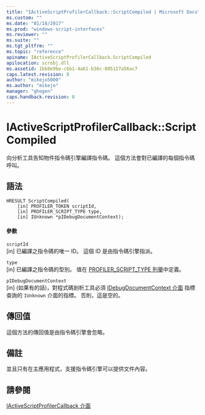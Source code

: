 ```yaml
---
title: "IActiveScriptProfilerCallback::ScriptCompiled | Microsoft Docs"
ms.custom: ""
ms.date: "01/18/2017"
ms.prod: "windows-script-interfaces"
ms.reviewer: ""
ms.suite: ""
ms.tgt_pltfrm: ""
ms.topic: "reference"
apiname: IActiveScriptProfilerCallback.ScriptCompiled
apilocation: scrobj.dll
ms.assetid: 1bb8e9be-cbb1-4a61-b36c-805127a56ac7
caps.latest.revision: 8
author: "mikejo5000"
ms.author: "mikejo"
manager: "ghogen"
caps.handback.revision: 8
---
```

# IActiveScriptProfilerCallback::ScriptCompiled
向分析工具告知物件指令碼引擎編譯指令碼。  這個方法會對已編譯的每個指令碼呼叫。  
  
## 語法  
  
```  
HRESULT ScriptCompiled(  
    [in] PROFILER_TOKEN scriptId,  
    [in] PROFILER_SCRIPT_TYPE type,  
    [in] IUnknown *pIDebugDocumentContext);  
```  
  
#### 參數  
 `scriptId`  
 \[in\] 已編譯之指令碼的唯一 ID。  這個 ID 是由指令碼引擎指派。  
  
 `type`  
 \[in\] 已編譯之指令碼的型別。  值在 [PROFILER\_SCRIPT\_TYPE 列舉](../../winscript/reference/profiler-script-type-enumeration.md)中定義。  
  
 `pIDebugDocumentContext`  
 \[in\] \(如果有的話\)，對程式碼剖析工具必須 [IDebugDocumentContext 介面](../../winscript/reference/idebugdocumentcontext-interface.md) 指標查詢的 `IUnknown` 介面的指標。  否則，這是空的。  
  
## 傳回值  
 這個方法的傳回值是由指令碼引擎會忽略。  
  
## 備註  
 並且只有在主應用程式，支援指令碼引擎可以提供文件內容。  
  
## 請參閱  
 [IActiveScriptProfilerCallback 介面](../../winscript/reference/iactivescriptprofilercallback-interface.md)